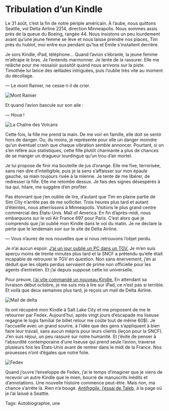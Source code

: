 # Tribulation d’un Kindle

Le 31 août, c’est la fin de notre périple américain. À l’aube, nous quittons Seattle, vol Delta Airline 2214, direction Minneapolis. Nous sommes assis près de la queue du Boeing, rangée 44. Nous insistons un peu lourdement avant qu’une jeune femme se lève et nous laisse prendre nos places, Tim près du hublot, moi entre eux pendant qu’Isa et Émile s’installent derrière.

Je sors Kindle, iPad, téléphone… Quand l’avion s’ébranle, la jeune femme m’attrape le bras. Je l’entends marmonner. Je tente de la rassurer. Elle me relâche pour me ressaisir aussitôt quand nous arrivons sur la piste. Timothée lui lance des œillades intriguées, puis l’oublie très vite au moment du décollage.

— Le mont Rainier, ne cesse-t-il de crier.

![Mont Rainier](http://blog.tcrouzet.comhttps://tcrouzet.com/images_tc/2013/09/delta3.jpg)

Et quand l’avion bascule sur son aile :

— Houa !

![La Chaîne des Volcans](http://blog.tcrouzet.comhttps://tcrouzet.com/images_tc/2013/09/delta4.jpg)

Cette fois, la fille me prend la main. De me voir en famille, elle doit se sentir hors de danger. Ou, du moins, je représente pour elle un danger moindre qu’un éventuel crash que chaque vibration semble annoncer. Pourtant, si on s’en réfère aux statistiques, cette fille plutôt charmante a plus de chances de se manger un dragueur lourdingue qu’un trou d’air mortel.

Je lui propose de finir ma bouteille de jus d’orange. Elle me fixe, terrorisée, sans rien dire d’intelligible, puis je la sens s’affaisser sur mon épaule gauche, sa main toujours rivée à la mienne. Je tente de me libérer, de redresser la fille. Elle me retombe dessus. Je fais des signes désespérés à Isa qui, hilare, me suggère d’en profiter.

Pas étonnant que j’en oublie de lire, d’autant que Tim en plaine partie de Sim City n’arrête pas de me solliciter. Trois heures plus tard et autant d’éteintes, nous atterrissons à Minneapolis. Visitons le plus grand centre commercial des États-Unis. Mall of America. En fin d’après-midi, nous embarquons sur le vol Air France 697 pour Paris. C’est alors que je comprends que j’ai oublié mon Kindle dans le vol du matin. Je ne déclare la perte que le lendemain soir sur le site de Delta Airline.

— Vous n’aurez de nos nouvelles que si nous retrouvons l’objet perdu.

Je n’ai aucun espoir. [J’ai un jour oublié un PC dans un TGV.](http://blog.tcrouzet.com/2009/03/06/otage-de-la-sncf/) Je m’en suis aperçu moins de trente minutes plus tard et la SNCF a prétendu qu’elle était incapable de retrouver le TGV en question. Non sans énervement, j’en ai déduit que les objets perdus servaient de prime non officielle pour les agents d’entretien. Et j’ai depuis supposé cette loi universelle.

Pour preuve, [j’ai vite commandé un nouveau Kindle.](http://blog.tcrouzet.com/2013/09/03/jai-reve-le-nouveau-kindle-paperwhite-amazon-la-cree/) En attendant sa livraison début octobre, je me suis mis à lire sur iPad, ce n’est pas si terrible. Et voilà que deux semaines plus tard, je reçois un mail de Delta Airline.

![Mail de delta](http://blog.tcrouzet.comhttps://tcrouzet.com/images_tc/2013/09/delta1-500x118.png)

Ils ont récupéré mon Kindle à Salt Lake City et me proposent de me le retourner par Fedex. Aujourd’hui, après vingt jours d’escapade ma liseuse regagne le logis familial (le billet retour me coûte tout de même 60$). Je l’accueille avec un grand sourire, à l’idée que des gens s’appliquent à bien faire leur travail, sans aucun mépris pour leurs clients (leçon pour la SNCF). J’en suis réjoui, un peu rassuré sur notre humanité. Et j’évite de penser à l’absurdité contemporaine d’une liseuse qui prend seule l’avion, traverse plusieurs fois les États-Unis avant de rentrer dans le midi de la France. Nos prouesses n’ont d’égales que notre folie.

![Fedex](http://blog.tcrouzet.comhttps://tcrouzet.com/images_tc/2013/09/delta2-630x654.png)

Quand j’ouvre l’enveloppe de Fedex, j’ai le temps d’imaginer que je viens de recevoir un autre Kindle que le mien, bourré de manuscrits inédits et d’annotations. Une nouvelle histoire commence peut-être. Mais non, ma chance s’arrête là. Rien n’a bougé. [*Antifragile*, l’essai de Taleb,](http://blog.tcrouzet.com/2013/09/02/lecriture-antifragile/) à la page où je l’ai laissé à Seattle.

Tags: Autobiographie, une